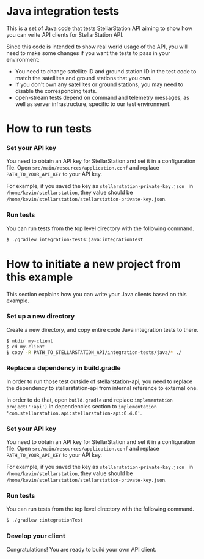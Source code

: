 # Java integration tests

This is a set of Java code that tests StellarStation API aiming to show how you can write API clients
for StellarStation API.

Since this code is intended to show real world usage of the API, you will need to make some changes
if you want the tests to pass in your environment:
  - You need to change satellite ID and ground station ID in the test code to match the satellites and ground
stations that you own.
  - If you don't own any satellites or ground stations, you may need to disable the corresponding tests.
  - open-stream tests depend on command and telemetry messages, as well as server infrastructure, specific to
our test environment.


# How to run tests


### Set your API key
You need to obtain an API key for StellarStation and set it in a configuration file. 
Open `src/main/resources/application.conf` and replace `PATH_TO_YOUR_API_KEY` to your API key.

For example, if you saved the key as `stellarstation-private-key.json ` in `/home/kevin/stellarstation`, they value
should be `/home/kevin/stellarstation/stellarstation-private-key.json`.     
 

### Run tests
You can run tests from the top level directory with the following command.

```bash
$ ./gradlew integration-tests:java:integrationTest
```

# How to initiate a new project from this example
This section explains how you can write your Java clients based on this example.

### Set up a new directory
Create a new directory, and copy entire code Java integration tests to there.

```bash
$ mkdir my-client
$ cd my-client
$ copy -R PATH_TO_STELLARSTATION_API/integration-tests/java/* ./
```

### Replace a dependency in build.gradle
In order to run those test outside of stellarstation-api, you need to replace the dependency
to stellarstation-api from internal reference to external one.

In order to do that, open `build.gradle` and replace `implementation project(':api')` in dependencies section to
`implementation 'com.stellarstation.api:stellarstation-api:0.4.0'`.


### Set your API key
You need to obtain an API key for StellarStation and set it in a configuration file.
Open `src/main/resources/application.conf` and replace `PATH_TO_YOUR_API_KEY` to your API key.

For example, if you saved the key as `stellarstation-private-key.json ` in `/home/kevin/stellarstation`, they value
should be `/home/kevin/stellarstation/stellarstation-private-key.json`.


### Run tests
You can run tests from the top level directory with the following command.

```bash
$ ./gradlew :integrationTest
```

### Develop your client
Congratulations! You are ready to build your own API client.
